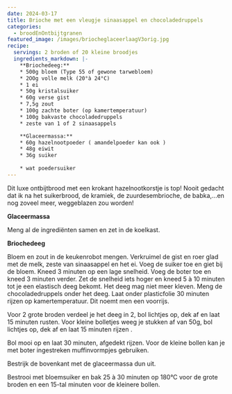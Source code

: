 ```yaml
---
date: 2024-03-17
title: Brioche met een vleugje sinaasappel en chocoladedruppels
categories:
  - broodEnOntbijtgranen
featured_image: /images/briocheglaceerlaagV3orig.jpg
recipe:
  servings: 2 broden of 20 kleine broodjes
  ingredients_markdown: |-
    **Briochedeeg:**
    * 500g bloem (Type 55 of gewone tarwebloem)
    * 2OOg volle melk (20°à 24°C)
    * 1 ei
    * 50g kristalsuiker
    * 60g verse gist
    * 7,5g zout
    * 100g zachte boter (op kamertemperatuur)
    * 100g bakvaste chocoladedruppels
    * zeste van 1 of 2 sinaasappels

    **Glaceermassa:**
    * 60g hazelnootpoeder ( amandelpoeder kan ook )
    * 48g eiwit
    * 36g suiker
  
    * wat poedersuiker
---
```

Dit luxe ontbijtbrood met een krokant hazelnootkorstje is top!
Nooit gedacht dat ik na het suikerbrood, de kramiek, de zuurdesembrioche, de babka,...en nog zoveel meer, weggeblazen zou worden!

<!--more-->

**Glaceermassa**

Meng al de ingrediënten samen en zet in de koelkast.


**Briochedeeg**

Bloem en zout in de keukenrobot mengen. 
Verkruimel de gist en roer glad met de melk, zeste van sinaasappel en het ei. Voeg de suiker toe en giet bij de bloem.
Kneed 3 minuten op een lage snelheid.
Voeg de boter toe en kneed 3 minuten verder. Zet de snelheid iets hoger en kneed 5 à 10 minuten tot je een elastisch deeg bekomt. Het deeg mag niet meer kleven.
Meng de chocoladedruppels onder het deeg.
Laat onder plasticfolie 30 minuten rijzen op kamertemperatuur. Dit noemt men een voorrijs.

Voor 2 grote broden verdeel je het deeg in 2, bol lichtjes op, dek af en laat 15 minuten rusten.
Voor kleine bolletjes weeg je stukken af van 50g, bol lichtjes op, dek af en laat 15 minuten rijzen .

Bol mooi op en laat 30 minuten, afgedekt rijzen.
Voor de kleine bollen kan je met boter ingestreken muffinvormpjes gebruiken.

Bestrijk de bovenkant met de glaceermassa dun uit.

Bestrooi met bloemsuiker en bak 25 à 30 minuten op 180°C voor de grote broden en een 15-tal minuten voor de kleinere bollen.






